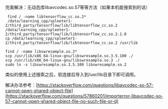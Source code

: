 
完美解决：无动态库libavcodec.so.57等等方法（如果本机能搜索到的话）

```
 find / -name libtensorflow_cc.so.2*
 /data/learning_cpp/spleeter1-2/third_party/tensorflow/lib/libtensorflow_cc.so.2
/data/learning_cpp/spleeter1-2/third_party/tensorflow/lib/libtensorflow_cc.so.2.1.0
cp /data/learning_cpp/spleeter1-2/third_party/tensorflow/lib/libtensorflow_cc.so.2 /usr/lib

find / -name libswresample.so.2*
scp /usr/lib/x86_64-linux-gnu/libswresample.so.3.5.100 ./
scp /usr/lib/x86_64-linux-gnu/libswresample.so.3 ./
sudo ln -s libswresample.so.3.5.100 libswresample.so.2

```
类似的使用上述搜索之后，软连接后导入到/usr/lib目录下即可调用。

解决办法参考：[https://stackoverflow.com/questions/libavcodec-so-57-cannot-open-shared-object-file](https://stackoverflow.com/questions/57860201/importerror-libavcodec-so-57-cannot-open-shared-object-file-no-such-file-or-d)
